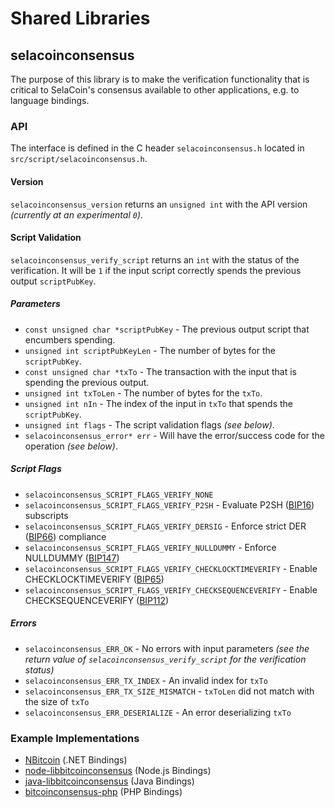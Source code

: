 Shared Libraries
================

## selacoinconsensus

The purpose of this library is to make the verification functionality that is critical to SelaCoin's consensus available to other applications, e.g. to language bindings.

### API

The interface is defined in the C header `selacoinconsensus.h` located in  `src/script/selacoinconsensus.h`.

#### Version

`selacoinconsensus_version` returns an `unsigned int` with the API version *(currently at an experimental `0`)*.

#### Script Validation

`selacoinconsensus_verify_script` returns an `int` with the status of the verification. It will be `1` if the input script correctly spends the previous output `scriptPubKey`.

##### Parameters
- `const unsigned char *scriptPubKey` - The previous output script that encumbers spending.
- `unsigned int scriptPubKeyLen` - The number of bytes for the `scriptPubKey`.
- `const unsigned char *txTo` - The transaction with the input that is spending the previous output.
- `unsigned int txToLen` - The number of bytes for the `txTo`.
- `unsigned int nIn` - The index of the input in `txTo` that spends the `scriptPubKey`.
- `unsigned int flags` - The script validation flags *(see below)*.
- `selacoinconsensus_error* err` - Will have the error/success code for the operation *(see below)*.

##### Script Flags
- `selacoinconsensus_SCRIPT_FLAGS_VERIFY_NONE`
- `selacoinconsensus_SCRIPT_FLAGS_VERIFY_P2SH` - Evaluate P2SH ([BIP16](https://github.com/bitcoin/bips/blob/master/bip-0016.mediawiki)) subscripts
- `selacoinconsensus_SCRIPT_FLAGS_VERIFY_DERSIG` - Enforce strict DER ([BIP66](https://github.com/bitcoin/bips/blob/master/bip-0066.mediawiki)) compliance
- `selacoinconsensus_SCRIPT_FLAGS_VERIFY_NULLDUMMY` - Enforce NULLDUMMY ([BIP147](https://github.com/bitcoin/bips/blob/master/bip-0147.mediawiki))
- `selacoinconsensus_SCRIPT_FLAGS_VERIFY_CHECKLOCKTIMEVERIFY` - Enable CHECKLOCKTIMEVERIFY ([BIP65](https://github.com/bitcoin/bips/blob/master/bip-0065.mediawiki))
- `selacoinconsensus_SCRIPT_FLAGS_VERIFY_CHECKSEQUENCEVERIFY` - Enable CHECKSEQUENCEVERIFY ([BIP112](https://github.com/bitcoin/bips/blob/master/bip-0112.mediawiki))

##### Errors
- `selacoinconsensus_ERR_OK` - No errors with input parameters *(see the return value of `selacoinconsensus_verify_script` for the verification status)*
- `selacoinconsensus_ERR_TX_INDEX` - An invalid index for `txTo`
- `selacoinconsensus_ERR_TX_SIZE_MISMATCH` - `txToLen` did not match with the size of `txTo`
- `selacoinconsensus_ERR_DESERIALIZE` - An error deserializing `txTo`

### Example Implementations
- [NBitcoin](https://github.com/NicolasDorier/NBitcoin/blob/master/NBitcoin/Script.cs#L814) (.NET Bindings)
- [node-libbitcoinconsensus](https://github.com/bitpay/node-libbitcoinconsensus) (Node.js Bindings)
- [java-libbitcoinconsensus](https://github.com/dexX7/java-libbitcoinconsensus) (Java Bindings)
- [bitcoinconsensus-php](https://github.com/Bit-Wasp/bitcoinconsensus-php) (PHP Bindings)
